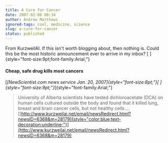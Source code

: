 ```yaml
---
title: A Cure for Cancer
date: 2007-02-06 06:34
author: Andrew Matthews
ignored-tags: cool, medicine, science
slug: a-cure-for-cancer
status: published
---
```


From KurzweilAI. If this isn't worth blogging about, then nothing is. Could this be the most historic announcement ever to arrive in my inbox?
[
]{style="font-size:9pt;font-family:Arial;"}

#### Cheap, safe drug kills most cancers

[*[NewScientist.com news service Jan. 20, 2007]{style="font-size:8pt;"}[
]{style="font-size:9pt;"}*]{style="font-family:Arial;"}

> University of Alberta scientists
> have tested dichloroacetate (DCA) on
> human cells cultured outside the
> body and found that it killed lung,
> breast and brain cancer cells, but
> not healthy cells....
> [[http://www.kurzweilai.net/email/newsRedirect.html?newsID=6368&m=28179]{style="color:blue;text-decoration:underline;"}](http://www.kurzweilai.net/email/newsRedirect.html?newsID=6368&m=28179)
